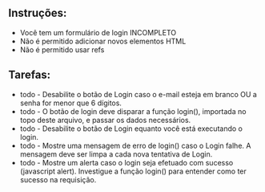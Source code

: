 ## Instruções:

<ul>
    <li>Você tem um formulário de login INCOMPLETO</li>
    <li>Não é permitido adicionar novos elementos HTML</li>
    <li>Não é permitido usar refs</li>
</ul>

## Tarefas:

<ul>
    <li>todo - Desabilite o botão de Login caso o e-mail esteja em branco OU a senha for menor que 6 dígitos.</li>
    <li>todo - O botão de login deve disparar a função login(), importada no topo deste arquivo, e passar os dados necessários.</li>
    <li>todo - Desabilite o botão de Login equanto você está executando o login.</li>
    <li>todo - Mostre uma mensagem de erro de login() caso o Login falhe. A mensagem deve ser limpa a cada nova tentativa de Login.</li>
    <li>todo - Mostre um alerta caso o login seja efetuado com sucesso (javascript alert). Investigue a função login() para entender como ter sucesso na requisição.</li>
</ul>
